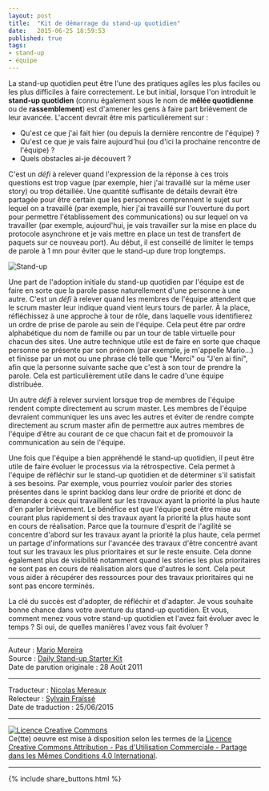 ```yaml
---
layout: post
title:  "Kit de démarrage du stand-up quotidien"
date:   2015-06-25 18:59:53
published: true
tags:
- stand-up
- équipe
---
```

La stand-up quotidien peut être l'une des pratiques agiles les plus faciles ou les plus  difficiles à faire correctement. Le but initial, lorsque l'on introduit le **stand-up quotidien** (connu également sous le nom de **mêlée quotidienne** ou de **rassemblement**) est d'amener les gens à faire part brièvement de leur avancée. L'accent devrait être mis particulièrement sur :

* Qu'est ce que j'ai fait hier (ou depuis la dernière rencontre de l'équipe) ?
* Qu'est ce que je vais faire aujourd'hui (ou d'ici la prochaine rencontre de l'équipe) ?
* Quels obstacles ai-je découvert ?

C'est un _défi_ à relever quand l'expression de la réponse à ces trois questions est trop vague (par exemple, hier j'ai travaillé sur la même user story) ou trop détaillée. Une quantité suffisante de détails devrait être partagée pour être certain que les personnes comprennent le sujet sur lequel on a travaillé (par exemple, hier j'ai travaillé sur l'ouverture du port pour permettre l'établissement des  communications) ou sur lequel on va travailler (par exemple, aujourd'hui, je vais travailler sur la mise en place du protocole asynchrone et je vais mettre en place un test de transfert de paquets sur ce nouveau port). Au début, il est conseillé de limiter le temps de parole à 1 mn pour éviter que le stand-up dure trop longtemps.

![Stand-up](http://1.bp.blogspot.com/-6i3rKMua1FE/VHQF78DPOXI/AAAAAAAAATI/pN1xoCvpvz0/s280/Daily%2BStandup.JPG)

Une part de l'adoption initiale du stand-up quotidien par l'équipe est de faire en sorte que la parole passe naturellement d'une personne à une autre. C'est un _défi_ à relever quand les membres de l'équipe attendent que le scrum master leur indique quand vient leurs tours de parler. À la place, réfléchissez à une approche à tour de rôle, dans laquelle vous identifierez un ordre de prise de parole au sein de l'équipe. Cela peut être par ordre alphabétique du nom de famille ou par un tour de table virtuelle pour chacun des sites. Une autre technique utile est de faire en sorte que chaque personne se présente par son prénom (par exemple, je m'appelle Mario...) et finisse par un mot ou une phrase clé telle que "Merci" ou "J'en ai fini", afin que la personne suivante sache que c'est à son tour de prendre la parole. Cela est particulièrement utile dans le cadre d'une équipe distribuée.

Un autre _défi_ à relever survient lorsque trop de membres de l'équipe rendent compte directement au scrum master. Les membres de l'équipe devraient communiquer les uns avec les autres et éviter de rendre compte directement au scrum master afin de permettre aux autres membres de l'équipe d'être au courant de ce que chacun fait et de promouvoir la communication au sein de l'équipe.

Une fois que l'équipe a bien appréhendé le stand-up quotidien, il peut être utile de faire évoluer le processus via la rétrospective.
Cela permet à l'équipe de réfléchir sur le stand-up quotidien et de déterminer s'il satisfait à ses besoins. Par exemple, vous pourriez vouloir parler des stories présentes dans le sprint backlog dans leur ordre de priorité et donc de demander à ceux qui travaillent sur les travaux ayant la priorité la plus haute d'en parler brièvement.
Le bénéfice est que l'équipe peut être mise au courant plus rapidement si des travaux ayant la priorité la plus haute sont en cours de réalisation.
Parce que la tournure d'esprit de l'agilité se concentre d'abord sur les travaux ayant la priorité la plus haute, cela permet un partage d'informations sur l'avancée des travaux d'être concentré avant tout sur les travaux les plus prioritaires et sur le reste ensuite.
Cela donne également plus de visibilité notamment quand les stories les plus prioritaires ne sont pas en cours de réalisation alors que d'autres le sont. Cela peut vous aider à récupérer des ressources pour des travaux prioritaires qui ne sont pas encore terminés.

La clé du succès est d'adopter, de réfléchir et d'adapter. Je vous souhaite bonne chance dans votre aventure du stand-up quotidien. Et vous, comment menez vous votre stand-up quotidien et l'avez fait évoluer avec le temps ? Si oui, de quelles manières l'avez vous fait évoluer ?

---
Auteur : [Mario Moreira](https://www.blogger.com/profile/00969447879025623968)  
Source : [Daily Stand-up Starter Kit](http://cmforagile.blogspot.fr/2012/04/daily-stand-up-starter-kit.html?m=1)  
Date de parution originale : 28 Août 2011  

---
Traducteur : [Nicolas Mereaux](http://www.les-traducteurs-agiles.org/traducteurs/)  
Relecteur : [Sylvain Fraïssé](http://www.les-traducteurs-agiles.org/traducteurs/)  
Date de traduction : 25/06/2015

---

<a rel="license" href="http://creativecommons.org/licenses/by-nc-sa/4.0/"><img alt="Licence Creative Commons" style="border-width:0" src="http://i.creativecommons.org/l/by-nc-sa/4.0/88x31.png" /></a><br />Ce(tte) oeuvre est mise à disposition selon les termes de la <a rel="license" href="http://creativecommons.org/licenses/by-nc-sa/4.0/">Licence Creative Commons Attribution - Pas d'Utilisation Commerciale - Partage dans les Mêmes Conditions 4.0 International</a>.

---

{% include share_buttons.html %}
